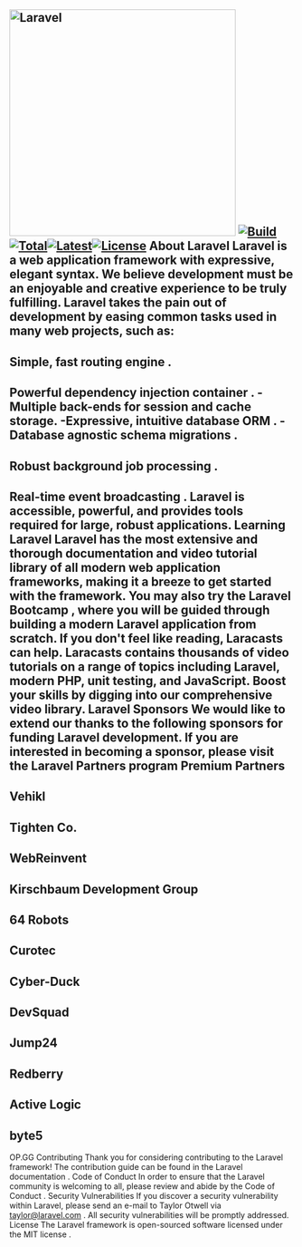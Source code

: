 <a href=https://laravel.com target=_blank><img alt=Laravel Logo src=https://raw.githubusercontent.com/laravel/art/master/logo-lockup/5%20SVG/2%20CMYK/1%20Full%20Color/laravel-logolockup-cmyk-red.svg width=400></a>
<a href=https://github.com/laravel/framework/actions><img alt=Build Status src=https://github.com/laravel/framework/workflows/tests/badge.svg></a><a href=https://packagist.org/packages/laravel/framework><img alt=Total Downloads src=https://img.shields.io/packagist/dt/laravel/framework></a><a href=https://packagist.org/packages/laravel/framework><img alt=Latest Stable Version src=https://img.shields.io/packagist/v/laravel/framework></a><a href=https://packagist.org/packages/laravel/framework><img alt=License src=https://img.shields.io/packagist/l/laravel/framework></a>
About Laravel
Laravel is a web application framework with expressive, elegant syntax. We believe development must be an enjoyable and creative experience to be truly fulfilling. Laravel takes the pain out of development by easing common tasks used in many web projects, such as:
-
Simple, fast routing engine
.
-
Powerful dependency injection container
.
-Multiple back-ends for
session
and
cache
storage.
-Expressive, intuitive
database ORM
.
-Database agnostic
schema migrations
.
-
Robust background job processing
.
-
Real-time event broadcasting
.
Laravel is accessible, powerful, and provides tools required for large, robust applications.
Learning Laravel
Laravel has the most extensive and thorough
documentation
and video tutorial library of all modern web
application frameworks, making it a breeze to get started with the framework.
You may also try the
Laravel Bootcamp
, where you will be guided through building a modern Laravel
application from scratch.
If you don't feel like reading,
Laracasts
can help. Laracasts contains thousands of video tutorials on a
range of topics including Laravel, modern PHP, unit testing, and JavaScript. Boost your skills by digging into our comprehensive video library.
Laravel Sponsors
We would like to extend our thanks to the following sponsors for funding Laravel development. If you are interested in becoming a sponsor, please visit the
Laravel Partners program
Premium Partners
-
Vehikl
-
Tighten Co.
-
WebReinvent
-
Kirschbaum Development Group
-
64 Robots
-
Curotec
-
Cyber-Duck
-
DevSquad
-
Jump24
-
Redberry
-
Active Logic
-
byte5
-
OP.GG
Contributing
Thank you for considering contributing to the Laravel framework! The contribution guide can be found in the
Laravel documentation
.
Code of Conduct
In order to ensure that the Laravel community is welcoming to all, please review and abide by the
Code
of Conduct
.
Security Vulnerabilities
If you discover a security vulnerability within Laravel, please send an e-mail to Taylor Otwell via
taylor@laravel.com
. All security vulnerabilities will be promptly addressed.
License
The Laravel framework is open-sourced software licensed under the
MIT license
.
